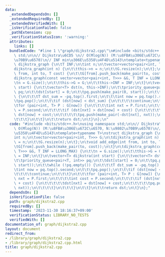 ```yaml
---
data:
  _extendedDependsOn: []
  _extendedRequiredBy: []
  _extendedVerifiedWith: []
  _isVerificationFailed: false
  _pathExtension: cpp
  _verificationStatusIcon: ':warning:'
  attributes:
    links: []
  bundledCode: "#line 1 \"graph/dijkstra2.cpp\"\n#include <bits/stdc++.h>\nusing namespace\
    \ std;\n\n// Dijkstra\u6CD5 \n// O(Mlog(N)) (M:\u8FBA\u306E\u672C\u6570, N:\u9802\
    \u70B9\u6570)\n// INF min\u306E\u5358\u4F4D\u5143\ntemplate<typename T>\nstruct\
    \ dijkstra_graph {\n\tT INF;\n\tint n;\n\tvector<vector<pair<int, T>>> G;\n\t\
    dijkstra_graph(int n) {\n\t\tthis->n = n;\n\t\tG.resize(n);\n\t};\n\tvoid add_edge(int\
    \ from, int to, T cost) {\n\t\tG[from].push_back(make_pair(to, cost));\n\t}\n\t\
    dijkstra_graph(const vector<vector<pair<int, T>>> &G, T INF = LLONG_MAX) {\n\t\
    \tn = G.size();\n\t\tthis->G = G;\n\t\tthis->INF = INF;\n\t}\n\tvector<T> dijkstra(int\
    \ start) {\n\t\tvector<T> dst(n, this->INF);\n\t\tpriority_queue<pair<T, int>>\
    \ pq;\n\t\tdst[start] = 0;\n\t\tpq.push(make_pair(0, start));\n\t\twhile (!pq.empty())\
    \ {\n\t\t\tT dst_sum = -pq.top().first;\n\t\t\tint now = pq.top().second;\n\t\t\
    \tpq.pop();\n\t\t\tif (dst[now] < dst_sum) {\n\t\t\t\tcontinue;\n\t\t\t}\n\t\t\
    \tfor (pair<int, T> P : G[now]) {\n\t\t\t\tint nxt = P.first;\n\t\t\t\tint cost\
    \ = P.second;\n\t\t\t\tif (dst[nxt] > dst[now] + cost) {\n\t\t\t\t\tdst[nxt] =\
    \ dst[now] + cost;\n\t\t\t\t\tpq.push(make_pair(-dst[nxt], nxt));\n\t\t\t\t}\n\
    \t\t\t}\n\t\t}\n\t\treturn dst;\n\t}\n};\n"
  code: "#include <bits/stdc++.h>\nusing namespace std;\n\n// Dijkstra\u6CD5 \n//\
    \ O(Mlog(N)) (M:\u8FBA\u306E\u672C\u6570, N:\u9802\u70B9\u6570)\n// INF min\u306E\
    \u5358\u4F4D\u5143\ntemplate<typename T>\nstruct dijkstra_graph {\n\tT INF;\n\t\
    int n;\n\tvector<vector<pair<int, T>>> G;\n\tdijkstra_graph(int n) {\n\t\tthis->n\
    \ = n;\n\t\tG.resize(n);\n\t};\n\tvoid add_edge(int from, int to, T cost) {\n\t\
    \tG[from].push_back(make_pair(to, cost));\n\t}\n\tdijkstra_graph(const vector<vector<pair<int,\
    \ T>>> &G, T INF = LLONG_MAX) {\n\t\tn = G.size();\n\t\tthis->G = G;\n\t\tthis->INF\
    \ = INF;\n\t}\n\tvector<T> dijkstra(int start) {\n\t\tvector<T> dst(n, this->INF);\n\
    \t\tpriority_queue<pair<T, int>> pq;\n\t\tdst[start] = 0;\n\t\tpq.push(make_pair(0,\
    \ start));\n\t\twhile (!pq.empty()) {\n\t\t\tT dst_sum = -pq.top().first;\n\t\t\
    \tint now = pq.top().second;\n\t\t\tpq.pop();\n\t\t\tif (dst[now] < dst_sum) {\n\
    \t\t\t\tcontinue;\n\t\t\t}\n\t\t\tfor (pair<int, T> P : G[now]) {\n\t\t\t\tint\
    \ nxt = P.first;\n\t\t\t\tint cost = P.second;\n\t\t\t\tif (dst[nxt] > dst[now]\
    \ + cost) {\n\t\t\t\t\tdst[nxt] = dst[now] + cost;\n\t\t\t\t\tpq.push(make_pair(-dst[nxt],\
    \ nxt));\n\t\t\t\t}\n\t\t\t}\n\t\t}\n\t\treturn dst;\n\t}\n};"
  dependsOn: []
  isVerificationFile: false
  path: graph/dijkstra2.cpp
  requiredBy: []
  timestamp: '2023-11-30 18:16:37+09:00'
  verificationStatus: LIBRARY_NO_TESTS
  verifiedWith: []
documentation_of: graph/dijkstra2.cpp
layout: document
redirect_from:
- /library/graph/dijkstra2.cpp
- /library/graph/dijkstra2.cpp.html
title: graph/dijkstra2.cpp
---
```

